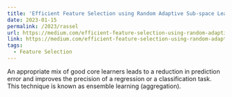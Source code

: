 ```yaml
---
title: 'Efficient Feature Selection using Random Adaptive Sub-space Learning (RASSEL): Python implementation'
date: 2023-01-15
permalink: /2023/rassel
url: https://medium.com/efficient-feature-selection-using-random-adaptive-sub-space-learning-rassel-python-657d884bb3ac 
link: https://medium.com/efficient-feature-selection-using-random-adaptive-sub-space-learning-rassel-python-657d884bb3ac
tags:
  - Feature Selection
---
```


An appropriate mix of good core learners leads to a reduction in prediction error and improves the precision of a regression or a classification task. This technique is known as ensemble learning (aggregation).
